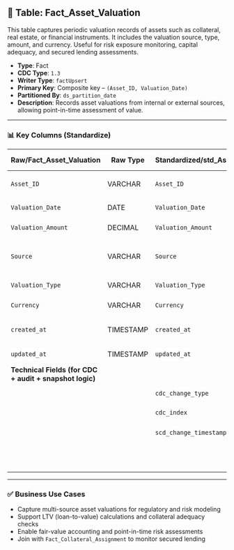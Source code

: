 ## 📜 Table: Fact_Asset_Valuation

This table captures periodic valuation records of assets such as collateral, real estate, or financial instruments. It includes the valuation source, type, amount, and currency. Useful for risk exposure monitoring, capital adequacy, and secured lending assessments.

- **Type**: Fact  
- **CDC Type**: `1.3`  
- **Writer Type**: `factUpsert`  
- **Primary Key**: Composite key – `(Asset_ID, Valuation_Date)`  
- **Partitioned By**: `ds_partition_date`  
- **Description**: Records asset valuations from internal or external sources, allowing point-in-time assessment of value.

---

### 📊 Key Columns (Standardize)

| Raw/Fact_Asset_Valuation | Raw Type | Standardized/std_Asset_Valuation | Standardized Type | Standardized/std_Asset_Valuation_Hist | Description                                      | PK  | Note                               |
|---------------------------|----------|----------------------------------|-------------------|----------------------------------------|--------------------------------------------------|-----|------------------------------------|
| `Asset_ID`               | VARCHAR  | `Asset_ID`                       | VARCHAR           | `Asset_ID`                             | Identifier of the asset                          | ✅  | FK to `Dim_Asset` or `Dim_Collateral` |
| `Valuation_Date`         | DATE     | `Valuation_Date`                 | DATE              | `Valuation_Date`                       | Date valuation was performed                     | ✅  | FK to `Dim_Time`                    |
| `Valuation_Amount`       | DECIMAL  | `Valuation_Amount`               | DECIMAL           | `Valuation_Amount`                     | Estimated value of the asset                     |     |                                     |
| `Source`                 | VARCHAR  | `Source`                         | VARCHAR           | `Source`                               | Source of valuation (internal, external)         |     |                                     |
| `Valuation_Type`         | VARCHAR  | `Valuation_Type`                 | VARCHAR           | `Valuation_Type`                       | Type (market, book, appraisal)                   |     |                                     |
| `Currency`               | VARCHAR  | `Currency`                       | VARCHAR           | `Currency`                             | Currency of valuation                            |     | FK to `Dim_Currency`                |
| `created_at`             | TIMESTAMP| `created_at`                     | TIMESTAMP         | `created_at`                           | Time when record was created                     |     | From source (CDC 1.3)               |
| `updated_at`             | TIMESTAMP| `updated_at`                     | TIMESTAMP         | `updated_at`                           | Last updated timestamp                           |     | From source (CDC 1.3)               |
|**Technical Fields (for CDC + audit + snapshot logic)**|          |                                  |                   |                                        |                                                  |     |                                     |
|                           |          | `cdc_change_type`               | STRING            | `cdc_change_type`                      | `'cdc_insert'` or `'cdc_update'`                 |     | CDC 1.3 logic                        |
|                           |          | `cdc_index`                     | INT               | `cdc_index`                            | Sequence/order indicator                         |     | Optional                            |
|                           |          | `scd_change_timestamp`         | TIMESTAMP         | `scd_change_timestamp`                 | Time record was processed                        |     |                                     |
|                           |          |                                  |                   | `ds_partition_date`                    | Partitioning date (usually `Valuation_Date`)     |     | `_Hist` table only                  |

---

### ✅ Business Use Cases

- Capture multi-source asset valuations for regulatory and risk modeling  
- Support LTV (loan-to-value) calculations and collateral adequacy checks  
- Enable fair-value accounting and point-in-time risk assessments  
- Join with `Fact_Collateral_Assignment` to monitor secured lending